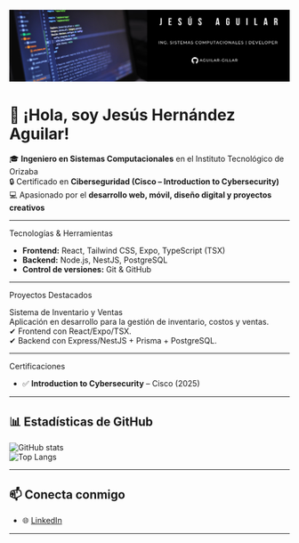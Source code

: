 ![Banner](https://github.com/Aguilar-Gillar/Aguilar-Gillar/blob/9c1953616f63901a2d857a8c5e2f0c8dc24e03dc/Aguilar-Banner.png)
# 👋 ¡Hola, soy Jesús Hernández Aguilar!

🎓 **Ingeniero en Sistemas Computacionales** en el Instituto Tecnológico de Orizaba  
🔒 Certificado en **Ciberseguridad (Cisco – Introduction to Cybersecurity)**  
💻 Apasionado por el **desarrollo web, móvil, diseño digital y proyectos creativos**  

---

Tecnologías & Herramientas
- **Frontend:** React, Tailwind CSS, Expo, TypeScript (TSX)  
- **Backend:** Node.js, NestJS, PostgreSQL  
- **Control de versiones:** Git & GitHub  


---
Proyectos Destacados
 

 Sistema de Inventario y Ventas  
Aplicación en desarrollo para la gestión de inventario, costos y ventas.  
✔ Frontend con React/Expo/TSX.  
✔ Backend con Express/NestJS + Prisma + PostgreSQL.  

---

Certificaciones
- ✅ **Introduction to Cybersecurity** – Cisco (2025)  

---

## 📊 Estadísticas de GitHub
![GitHub stats](https://github-readme-stats.vercel.app/api?username=tuusuario&show_icons=true&theme=tokyonight)  
![Top Langs](https://github-readme-stats.vercel.app/api/top-langs/?username=tuusuario&layout=compact&theme=tokyonight)  

---

## 📫 Conecta conmigo
- 🌐 [LinkedIn](https://linkedin.com/in/jesus-aguilar-systemdev)  


---


